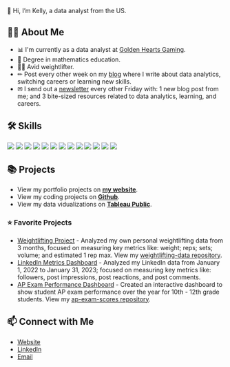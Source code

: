 👋 Hi, I’m Kelly, a data analyst from the US. 

## 🙋‍♀️ About Me
- 📊 I'm currently as a data analyst at [Golden Hearts Gaming](https://www.goldenheartsgames.com/home). 
- 📐 Degree in mathematics education.
- 🏋️‍♀️ Avid weightlifter. 
- ✏ Post every other week on my [blog](https://www.kellyjadams.com/blog) where I write about data analytics, switching careers or learning new skills. 
- ✉ I send out a [newsletter](https://newsletter.kellyjadams.com/) every other Friday with: 1 new blog post from me; and 3 bite-sized resources related to data analytics, learning, and careers. 

## 🛠 Skills

![](https://img.shields.io/badge/-SQL-blue) ![](https://img.shields.io/badge/-Python-yellow) ![](https://img.shields.io/badge/-Pandas-lightgrey) ![](https://img.shields.io/badge/-NumPy-orange) ![](https://img.shields.io/badge/-Matplotlib-blueviolet) ![](https://img.shields.io/badge/-R-brightgreen) ![](https://img.shields.io/badge/-ggplot2-red) ![](https://img.shields.io/badge/-tidyverse-blue) ![](https://img.shields.io/badge/-Excel-green) ![](https://img.shields.io/badge/-Git-lightgrey) ![](https://img.shields.io/badge/-Tableau-yellowgreen) ![](https://img.shields.io/badge/-Google_Looker-blue) ![](https://img.shields.io/badge/-Google_BigQuery-4285F4)


## 📚 Projects
- View my portfolio projects on [**my website**](https://www.kellyjadams.com/portfolio). 
- View my coding projects on [**Github**](https://github.com/kellyjadams?tab=repositories).
- View my data vidualizations on [**Tableau Public**](https://public.tableau.com/app/profile/kellyjadams).

### ⭐ Favorite Projects
- [Weightlifting Project](https://public.tableau.com/app/profile/kellyjadams/viz/WeightliftingProject/Final) - Analyzed my own personal weightlifting data from 3 months, focused on measuring key metrics like: weight; reps; sets; volume; and estimated 1 rep max. View my [weightlifting-data repository](https://github.com/kellyjadams/weightlifting-data).
- [LinkedIn Metrics Dashboard](https://public.tableau.com/app/profile/kellyjadams/viz/LinkedInDashboard_16752261218800/Final) - Analyzed my LinkedIn data from January 1, 2022 to January 31, 2023; focused on measuring key metrics like: followers, post impressions, post reactions, and post comments. 
- [AP Exam Performance Dashboard](https://lookerstudio.google.com/u/0/reporting/1e843dde-4fd3-4040-83e6-598f37685466/page/uX6JD) - Created an interactive dashboard to show student AP exam performance over the year for 10th - 12th grade students. View my [ap-exam-scores repository](https://github.com/kellyjadams/ap-exam-scores). 

## 📫 Connect with Me
- [Website](https://www.kellyjadams.com/)
- [LinkedIn](https://www.linkedin.com/in/kellyjianadams/)
- [Email](mailto:kelly@kellyjadams.com)

